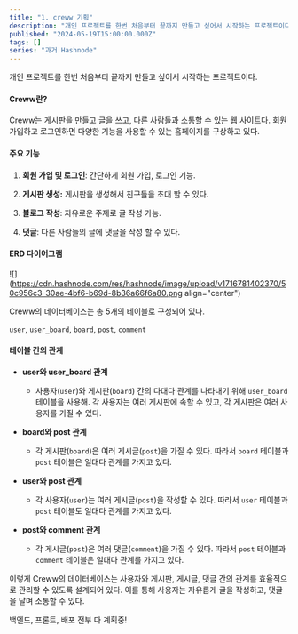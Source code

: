 ```yaml
---
title: "1. creww 기획"
description: "개인 프로젝트를 한번 처음부터 끝까지 만들고 싶어서 시작하는 프로젝트이다. Creww란? Creww는 게시판을 만들고 글을 쓰고, 다른 사람들과 소통할 수 있는 웹 사이트다. 회원 가입하고 로그인하면 다양한 기능을 사용할 수 있는 홈페이지를 구상하고 있다. 주요 기능 회원 가입 및 로그인: 간단하게 회원 가입, 로그인 기능. 게시판 생성: 게시판을 생성해서 친구들을 초대 할 수 있다. 블로그 작성: 자유로운 주제로 글 작성 가능. 댓글:..."
published: "2024-05-19T15:00:00.000Z"
tags: []
series: "과거 Hashnode"
---
```


개인 프로젝트를 한번 처음부터 끝까지 만들고 싶어서 시작하는 프로젝트이다.

#### **Creww란?**

Creww는 게시판을 만들고 글을 쓰고, 다른 사람들과 소통할 수 있는 웹 사이트다. 회원 가입하고 로그인하면 다양한 기능을 사용할 수 있는 홈페이지를 구상하고 있다.

#### **주요 기능**

1. **회원 가입 및 로그인**: 간단하게 회원 가입, 로그인 기능.
    
2. **게시판 생성:** 게시판을 생성해서 친구들을 초대 할 수 있다.
    
3. **블로그 작성**: 자유로운 주제로 글 작성 가능.
    
4. **댓글**: 다른 사람들의 글에 댓글을 작성 할 수 있다.
    

#### ERD 다이어그램

![](https://cdn.hashnode.com/res/hashnode/image/upload/v1716781402370/50c956c3-30ae-4bf6-b69d-8b36a66f6a80.png align="center")

Creww의 데이터베이스는 총 5개의 테이블로 구성되어 있다.

`user`, `user_board`, `board`, `post`, `comment`

#### **테이블 간의 관계**

* **user와 user\_board 관계**
    
    * 사용자(`user`)와 게시판(`board`) 간의 다대다 관계를 나타내기 위해 `user_board` 테이블을 사용해. 각 사용자는 여러 게시판에 속할 수 있고, 각 게시판은 여러 사용자를 가질 수 있다.
        
* **board와 post 관계**
    
    * 각 게시판(`board`)은 여러 게시글(`post`)을 가질 수 있다. 따라서 `board` 테이블과 `post` 테이블은 일대다 관계를 가지고 있다.
        
* **user와 post 관계**
    
    * 각 사용자(`user`)는 여러 게시글(`post`)을 작성할 수 있다. 따라서 `user` 테이블과 `post` 테이블도 일대다 관계를 가지고 있다.
        
* **post와 comment 관계**
    
    * 각 게시글(`post`)은 여러 댓글(`comment`)을 가질 수 있다. 따라서 `post` 테이블과 `comment` 테이블은 일대다 관계를 가지고 있다.
        

이렇게 Creww의 데이터베이스는 사용자와 게시판, 게시글, 댓글 간의 관계를 효율적으로 관리할 수 있도록 설계되어 있다. 이를 통해 사용자는 자유롭게 글을 작성하고, 댓글을 달며 소통할 수 있다.

백엔드, 프론트, 배포 전부 다 계획중!